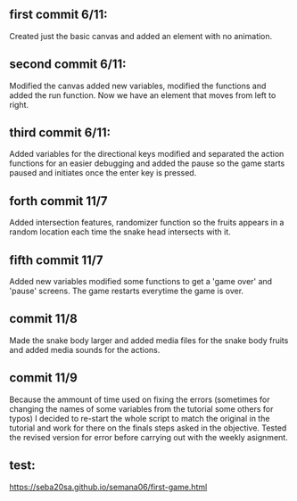 ## first commit 6/11:
Created just the basic canvas and added an element with no animation.
## second commit 6/11:
Modified the canvas added new variables, modified the functions and added the run function. Now we have an element that moves from left to right.
## third commit 6/11:
Added variables for the directional keys modified and separated the action functions for an easier debugging and added the pause so the game starts paused and initiates once the enter key is pressed.
## forth commit 11/7 
Added intersection features, randomizer function so the fruits appears in a random location each time the snake head intersects with it.
## fifth commit 11/7 
Added new variables modified some functions to get a 'game over' and 'pause' screens. The game restarts everytime the game is over.
## commit 11/8 
Made the snake body larger and added media files for the snake body fruits and added media sounds for the actions.
## commit 11/9
Because the ammount of time used on fixing the errors (sometimes for changing the names of some variables from the tutorial some others for typos) 
I decided to re-start the whole script to match the original in the tutorial and work for there on the finals steps asked in the objective. 
Tested the revised version for error before carrying out with the weekly asignment.

## test:
https://seba20sa.github.io/semana06/first-game.html
